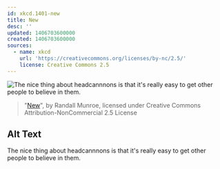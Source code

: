 ```yaml
---
id: xkcd.1401-new
title: New
desc: ''
updated: 1406703600000
created: 1406703600000
sources:
  - name: xkcd
    url: 'https://creativecommons.org/licenses/by-nc/2.5/'
    license: Creative Commons 2.5
---
```

![The nice thing about headcannnons is that it's really easy to get other people to believe in them.](https://imgs.xkcd.com/comics/new.png)
> "[New](https://xkcd.com/1401/)", by Randall Munroe, licensed under Creative Commons Attribution-NonCommercial 2.5 License

## Alt Text
The nice thing about headcannnons is that it's really easy to get other people to believe in them.

